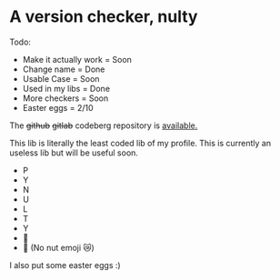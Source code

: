 # A version checker, nulty
Todo:
- Make it actually work = Soon
- Change name = Done
- Usable Case = Soon
- Used in my libs = Done
- More checkers = Soon
- Easter eggs = 2/10

The ~~github~~ ~~gitlab~~ codeberg repository is [available](https://codeberg.org/Ilovelampadaire/nulty)[.](https://www.lamps-dev.dev/easter-egg)

This lib is literally the least coded lib of my profile. This is currently an useless lib but will be useful soon.


- P
- Y
- N
- U
- L
- T
- Y
- 🐍
- 🥛 (No nut emoji 😿)

I also put some easter eggs :)
